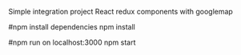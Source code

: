 Simple integration project
React redux components with googlemap

#npm install dependencies
npm install

#npm run on localhost:3000
npm start